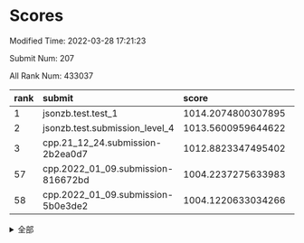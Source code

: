 # Scores

Modified Time: 2022-03-28 17:21:23

Submit Num: 207

All Rank Num: 433037

| rank |               submit               |       score        |       sigma        | pk_num |
| :--- | :--------------------------------- | :----------------- | :----------------- | :----- |
| 1    | jsonzb.test.test_1                 | 1014.2074800307895 | 0.8105898162978942 | 8367   |
| 2    | jsonzb.test.submission_level_4     | 1013.5600959644622 | 0.8269481411137379 | 8371   |
| 3    | cpp.21_12_24.submission-2b2ea0d7   | 1012.8823347495402 | 0.7728492556161718 | 8365   |
| 57   | cpp.2022_01_09.submission-816672bd | 1004.2237275633983 | 0.7130094719098521 | 8368   |
| 58   | cpp.2022_01_09.submission-5b0e3de2 | 1004.1220633034266 | 0.7127580319638568 | 8363   |


<details>
<summary>全部</summary>

| rank |                 submit                 |       score        |       sigma        | pk_num |
| :--- | :------------------------------------- | :----------------- | :----------------- | :----- |
| 1    | jsonzb.test.test_1                     | 1014.2074800307895 | 0.8105898162978942 | 8367   |
| 2    | jsonzb.test.submission_level_4         | 1013.5600959644622 | 0.8269481411137379 | 8371   |
| 3    | cpp.21_12_24.submission-2b2ea0d7       | 1012.8823347495402 | 0.7728492556161718 | 8365   |
| 4    | gobigger.level_3.submission_level_3_6  | 1011.6081346133672 | 0.7767432493455123 | 8366   |
| 5    | gobigger.level_3.submission_level_3_11 | 1011.4416927808171 | 0.7805149860657792 | 8365   |
| 6    | gobigger.level_3.submission_level_3_43 | 1011.423241855256  | 0.7606418279888171 | 8371   |
| 7    | gobigger.level_3.submission_level_3_25 | 1011.4094648163777 | 0.7741037910874841 | 8363   |
| 8    | gobigger.level_3.submission_level_3_33 | 1011.4026648718279 | 0.7905046990874064 | 8364   |
| 9    | gobigger.level_3.submission_level_3_19 | 1011.2288556838674 | 0.7612940325437815 | 8370   |
| 10   | gobigger.level_3.submission_level_3_48 | 1011.1047026515525 | 0.7590680916877245 | 8369   |
| 11   | gobigger.level_3.submission_level_3_39 | 1011.0798478503344 | 0.7533599167245606 | 8362   |
| 12   | gobigger.level_3.submission_level_3_15 | 1010.9270997331041 | 0.7668848694831457 | 8369   |
| 13   | gobigger.level_3.submission_level_3_22 | 1010.9130923413205 | 0.7728974085803701 | 8367   |
| 14   | gobigger.level_3.submission_level_3_17 | 1010.9020851664084 | 0.7967673798977224 | 8371   |
| 15   | gobigger.level_3.submission_level_3_1  | 1010.8820031010249 | 0.7754003993065639 | 8371   |
| 16   | gobigger.level_3.submission_level_3_34 | 1010.8471195809963 | 0.7787494906568445 | 8368   |
| 17   | gobigger.level_3.submission_level_3_0  | 1010.8214442779774 | 0.7509415056530373 | 8371   |
| 18   | gobigger.level_3.submission_level_3_27 | 1010.7043596745849 | 0.7563369764027177 | 8369   |
| 19   | gobigger.level_3.submission_level_3_13 | 1010.6981929105062 | 0.7561381603196062 | 8371   |
| 20   | gobigger.level_3.submission_level_3_10 | 1010.6813314034496 | 0.7540288629511399 | 8365   |
| 21   | gobigger.level_3.submission_level_3_12 | 1010.6173810332418 | 0.7495798851144627 | 8369   |
| 22   | gobigger.level_3.submission_level_3_37 | 1010.5710415853819 | 0.7843680720961765 | 8378   |
| 23   | gobigger.level_3.submission_level_3_14 | 1010.5535728595764 | 0.7767804044385809 | 8366   |
| 24   | gobigger.level_3.submission_level_3_21 | 1010.4810325173484 | 0.7705312835122847 | 8367   |
| 25   | gobigger.level_3.submission_level_3_47 | 1010.4801642142216 | 0.7676954983210346 | 8373   |
| 26   | gobigger.level_3.submission_level_3_8  | 1010.4517269098124 | 0.7460292821782191 | 8364   |
| 27   | gobigger.level_3.submission_level_3_40 | 1010.3950963312244 | 0.7576486264106015 | 8369   |
| 28   | gobigger.level_3.submission_level_3_46 | 1010.3906942509501 | 0.7695616103707476 | 8373   |
| 29   | gobigger.level_3.submission_level_3_3  | 1010.3714211552791 | 0.7518700442024745 | 8360   |
| 30   | gobigger.level_3.submission_level_3_24 | 1010.306167283295  | 0.7698209066353527 | 8371   |
| 31   | gobigger.level_3.submission_level_3_9  | 1010.2507289185747 | 0.7724262426026351 | 8363   |
| 32   | gobigger.level_3.submission_level_3_16 | 1010.1841906861023 | 0.770147597910454  | 8372   |
| 33   | gobigger.level_3.submission_level_3_41 | 1010.0444055548121 | 0.7563957462972029 | 8373   |
| 34   | gobigger.level_3.submission_level_3_7  | 1010.0355029320854 | 0.7428359742374708 | 8364   |
| 35   | gobigger.level_3.submission_level_3_5  | 1009.9963372575369 | 0.7622487977289151 | 8368   |
| 36   | gobigger.level_3.submission_level_3_45 | 1009.9617085827075 | 0.7626771002146985 | 8366   |
| 37   | gobigger.level_3.submission_level_3_2  | 1009.9372629191022 | 0.7540893088007881 | 8367   |
| 38   | gobigger.level_3.submission_level_3_49 | 1009.9263040130893 | 0.763408019726432  | 8372   |
| 39   | gobigger.level_3.submission_level_3_44 | 1009.5493685497173 | 0.7677900293540048 | 8373   |
| 40   | gobigger.level_3.submission_level_3_31 | 1009.538047604555  | 0.7573376237884825 | 8372   |
| 41   | gobigger.level_3.submission_level_3_38 | 1009.4885397729548 | 0.7517898589620527 | 8367   |
| 42   | gobigger.level_3.submission_level_3_23 | 1009.4263123032055 | 0.7621854526236357 | 8370   |
| 43   | gobigger.level_3.submission_level_3_26 | 1009.405781866543  | 0.7530338699422859 | 8367   |
| 44   | gobigger.level_3.submission_level_3_32 | 1009.2359589155069 | 0.7594008015002955 | 8367   |
| 45   | gobigger.level_3.submission_level_3_29 | 1009.162952216012  | 0.7697516775211573 | 8369   |
| 46   | gobigger.level_3.submission_level_3_4  | 1009.0411921842984 | 0.7335200340291903 | 8362   |
| 47   | gobigger.level_3.submission_level_3_36 | 1009.0286562500634 | 0.752954370311471  | 8365   |
| 48   | gobigger.level_3.submission_level_3_28 | 1008.9158174773592 | 0.7624418399747471 | 8365   |
| 49   | gobigger.level_3.submission_level_3_18 | 1008.8294478635884 | 0.7517854357705598 | 8367   |
| 50   | gobigger.level_3.submission_level_3_20 | 1008.6005926020712 | 0.7481511075082686 | 8367   |
| 51   | gobigger.level_3.submission_level_3_30 | 1008.55145482181   | 0.7644148866834333 | 8362   |
| 52   | gobigger.level_3.submission_level_3_35 | 1008.4309759069884 | 0.7314047102879798 | 8366   |
| 53   | gobigger.level_3.submission_level_3_42 | 1007.750614495192  | 0.7320236659465419 | 8369   |
| 54   | gobigger.level_1.submission_level_1_33 | 1005.0124910508097 | 0.7174938255390126 | 8360   |
| 55   | gobigger.level_1.submission_level_1_8  | 1004.8375217931144 | 0.7353135314827781 | 8366   |
| 56   | gobigger.level_1.submission_level_1_36 | 1004.2266988732268 | 0.7117650541001034 | 8367   |
| 57   | cpp.2022_01_09.submission-816672bd     | 1004.2237275633983 | 0.7130094719098521 | 8368   |
| 58   | cpp.2022_01_09.submission-5b0e3de2     | 1004.1220633034266 | 0.7127580319638568 | 8363   |
| 59   | gobigger.level_1.submission_level_1_26 | 1004.0685907979404 | 0.7157257008324872 | 8366   |
| 60   | gobigger.level_1.submission_level_1_0  | 1003.9965771631707 | 0.7176127546960006 | 8363   |
| 61   | gobigger.level_1.submission_level_1_47 | 1003.9286283557205 | 0.73650118816161   | 8367   |
| 62   | gobigger.level_1.submission_level_1_45 | 1003.7310024944331 | 0.7086637801073967 | 8369   |
| 63   | gobigger.level_1.submission_level_1_23 | 1003.728687233039  | 0.7052993133256802 | 8373   |
| 64   | gobigger.level_1.submission_level_1_3  | 1003.71187863222   | 0.724515232025939  | 8365   |
| 65   | gobigger.level_1.submission_level_1_49 | 1003.6714456223139 | 0.7096347978187858 | 8369   |
| 66   | gobigger.level_1.submission_level_1_4  | 1003.5512977934482 | 0.7225720622176314 | 8372   |
| 67   | gobigger.level_1.submission_level_1_2  | 1003.4856757834317 | 0.7270052812574717 | 8372   |
| 68   | gobigger.level_1.submission_level_1_27 | 1003.4666975453242 | 0.7093065041904734 | 8368   |
| 69   | gobigger.level_1.submission_level_1_44 | 1003.4081186673842 | 0.7256145228947463 | 8370   |
| 70   | gobigger.level_1.submission_level_1_5  | 1003.3681564366182 | 0.7028587237048561 | 8367   |
| 71   | gobigger.level_1.submission_level_1_20 | 1003.316378473061  | 0.7125634774391583 | 8363   |
| 72   | gobigger.level_1.submission_level_1_13 | 1003.2911444418658 | 0.7267210821269993 | 8363   |
| 73   | gobigger.level_1.submission_level_1_31 | 1003.246524727608  | 0.709688468664721  | 8368   |
| 74   | gobigger.level_1.submission_level_1_41 | 1003.1892534722805 | 0.7242957882306656 | 8370   |
| 75   | gobigger.level_1.submission_level_1_37 | 1003.1699347434835 | 0.7104546313207489 | 8368   |
| 76   | gobigger.level_1.submission_level_1_24 | 1003.1640653306644 | 0.7118112565410795 | 8368   |
| 77   | gobigger.level_1.submission_level_1_12 | 1003.1376345643089 | 0.7069841783806593 | 8371   |
| 78   | gobigger.level_1.submission_level_1_32 | 1003.0934985394822 | 0.7145258719930998 | 8370   |
| 79   | gobigger.level_1.submission_level_1_17 | 1003.0734717369115 | 0.7222297303231388 | 8373   |
| 80   | gobigger.level_1.submission_level_1_42 | 1003.0559123017922 | 0.722259705694789  | 8373   |
| 81   | gobigger.level_1.submission_level_1_43 | 1003.049447450006  | 0.7084522599620695 | 8374   |
| 82   | gobigger.level_1.submission_level_1_46 | 1003.0402159834225 | 0.7235412990394556 | 8370   |
| 83   | gobigger.level_1.submission_level_1_16 | 1003.0268937239517 | 0.7145978354643568 | 8374   |
| 84   | gobigger.level_1.submission_level_1_7  | 1002.9795605149413 | 0.714071170364105  | 8367   |
| 85   | gobigger.level_1.submission_level_1_1  | 1002.9311329293809 | 0.7055021043043108 | 8368   |
| 86   | gobigger.level_1.submission_level_1_22 | 1002.9058354537835 | 0.7248062804661775 | 8369   |
| 87   | gobigger.level_1.submission_level_1_18 | 1002.8942540043552 | 0.7184055886076419 | 8368   |
| 88   | gobigger.level_1.submission_level_1_28 | 1002.8581769740938 | 0.7198969065560561 | 8374   |
| 89   | gobigger.level_1.submission_level_1_14 | 1002.7620204173458 | 0.695342211554208  | 8371   |
| 90   | gobigger.level_1.submission_level_1_29 | 1002.7176436508958 | 0.7164652910025888 | 8371   |
| 91   | gobigger.level_1.submission_level_1_34 | 1002.7067276020484 | 0.7154070388574735 | 8366   |
| 92   | gobigger.level_1.submission_level_1_15 | 1002.6952200058837 | 0.7146047915951708 | 8364   |
| 93   | gobigger.level_1.submission_level_1_40 | 1002.6188323358741 | 0.7092522618548502 | 8370   |
| 94   | gobigger.level_1.submission_level_1_48 | 1002.5204799693722 | 0.7140816332151008 | 8372   |
| 95   | gobigger.level_1.submission_level_1_21 | 1002.5128628741476 | 0.7193734695555442 | 8365   |
| 96   | gobigger.level_1.submission_level_1_6  | 1002.4679403891847 | 0.7106103169831565 | 8366   |
| 97   | gobigger.level_1.submission_level_1_30 | 1002.4552210147999 | 0.7064005976329568 | 8368   |
| 98   | gobigger.level_1.submission_level_1_9  | 1002.4518560612903 | 0.7010292708352215 | 8364   |
| 99   | gobigger.level_1.submission_level_1_11 | 1002.393844107993  | 0.7061807558407818 | 8369   |
| 100  | gobigger.level_1.submission_level_1_10 | 1002.2984313325524 | 0.7274913334343194 | 8366   |
| 101  | gobigger.level_1.submission_level_1_25 | 1002.058423506034  | 0.7146356776427717 | 8372   |
| 102  | gobigger.level_1.submission_level_1_35 | 1002.0313314351172 | 0.7127622857628314 | 8371   |
| 103  | gobigger.level_1.submission_level_1_38 | 1001.8477159050382 | 0.7103517795265105 | 8369   |
| 104  | gobigger.level_1.submission_level_1_39 | 1001.3441570306921 | 0.7149938373066149 | 8371   |
| 105  | gobigger.level_1.submission_level_1_19 | 1001.2024768335468 | 0.7171095027607044 | 8370   |
| 106  | gobigger.random.submission_random_44   | 997.5910898077061  | 0.7031784052202419 | 8372   |
| 107  | gobigger.random.submission_random_3    | 997.2896574817488  | 0.697176721639956  | 8369   |
| 108  | gobigger.random.submission_random_30   | 997.0743656225729  | 0.7076617191235918 | 8370   |
| 109  | gobigger.random.submission_random_24   | 997.0220530738181  | 0.7020601731294908 | 8369   |
| 110  | gobigger.random.submission_random_25   | 997.0065556147295  | 0.7175246715196734 | 8363   |
| 111  | gobigger.random.submission_random_43   | 996.9641939084175  | 0.6954031695268307 | 8370   |
| 112  | gobigger.random.submission_random_41   | 996.9492368278857  | 0.7016581787265721 | 8366   |
| 113  | gobigger.random.submission_random_45   | 996.9141422613743  | 0.7103083949070301 | 8370   |
| 114  | gobigger.random.submission_random_27   | 996.8612654999414  | 0.7148066487954009 | 8366   |
| 115  | gobigger.random.submission_random_7    | 996.6563472933623  | 0.7280360512243559 | 8368   |
| 116  | gobigger.random.submission_random_19   | 996.5894376097643  | 0.7175213050819577 | 8367   |
| 117  | gobigger.random.submission_random_10   | 996.5615481166974  | 0.7065368463889486 | 8370   |
| 118  | gobigger.random.submission_random_39   | 996.4924370572523  | 0.7090844654941889 | 8365   |
| 119  | gobigger.random.submission_random_29   | 996.2633019196578  | 0.6984490523063653 | 8363   |
| 120  | gobigger.random.submission_random_32   | 996.2485582906944  | 0.7057182817840931 | 8367   |
| 121  | gobigger.random.submission_random_16   | 996.2387086419516  | 0.7047445884318088 | 8360   |
| 122  | gobigger.random.submission_random_15   | 996.2313611713372  | 0.7147615438306624 | 8370   |
| 123  | gobigger.random.submission_random_11   | 996.1743423678403  | 0.7128290543155065 | 8366   |
| 124  | gobigger.random.submission_random_26   | 996.1484701608202  | 0.7058254254103553 | 8366   |
| 125  | gobigger.random.submission_random_14   | 996.1473684991412  | 0.6946815427100977 | 8373   |
| 126  | gobigger.random.submission_random_8    | 996.1389347867429  | 0.7083100374408843 | 8373   |
| 127  | gobigger.random.submission_random_22   | 996.0580065549186  | 0.7183536100500203 | 8369   |
| 128  | gobigger.random.submission_random_49   | 995.9412888446556  | 0.7124971598026949 | 8370   |
| 129  | gobigger.random.submission_random_31   | 995.8535799657379  | 0.7172153119633142 | 8364   |
| 130  | gobigger.random.submission_random_17   | 995.8070517878999  | 0.7099332588584907 | 8367   |
| 131  | gobigger.random.submission_random_4    | 995.7540018533688  | 0.7268300825910384 | 8371   |
| 132  | gobigger.random.submission_random_35   | 995.7457772717776  | 0.7307837064195317 | 8369   |
| 133  | gobigger.random.submission_random_9    | 995.6763435385385  | 0.706749472846127  | 8362   |
| 134  | gobigger.random.submission_random_13   | 995.6442265449169  | 0.7123205561703243 | 8370   |
| 135  | gobigger.random.submission_random_20   | 995.6270417413674  | 0.7020303646800453 | 8363   |
| 136  | gobigger.random.submission_random_12   | 995.5646129120954  | 0.710626243919275  | 8370   |
| 137  | gobigger.random.submission_random_18   | 995.530120314768   | 0.7125357582784174 | 8365   |
| 138  | gobigger.random.submission_random_34   | 995.4831880631565  | 0.7211491905431152 | 8368   |
| 139  | gobigger.random.submission_random_47   | 995.4706609932533  | 0.7035929157531443 | 8370   |
| 140  | gobigger.random.submission_random_5    | 995.4507101594266  | 0.7223939273220137 | 8370   |
| 141  | gobigger.random.submission_random_36   | 995.450044856161   | 0.721546837743758  | 8362   |
| 142  | gobigger.level_2.submission_level_2_43 | 995.4067337680359  | 0.714193401684568  | 8372   |
| 143  | gobigger.random.submission_random_37   | 995.3969538418756  | 0.7064972639479351 | 8362   |
| 144  | gobigger.random.submission_random_38   | 995.3915445830758  | 0.6981172656897822 | 8369   |
| 145  | gobigger.random.submission_random_0    | 995.363307150035   | 0.7082948338025056 | 8367   |
| 146  | gobigger.random.submission_random_28   | 995.2519870326655  | 0.7090649960850381 | 8369   |
| 147  | gobigger.random.submission_random_23   | 995.1488084716021  | 0.7045488380397719 | 8369   |
| 148  | gobigger.random.submission_random_48   | 995.1176306784719  | 0.7161287526364563 | 8373   |
| 149  | gobigger.random.submission_random_6    | 994.9682412962821  | 0.7133157734467496 | 8369   |
| 150  | gobigger.random.submission_random_2    | 994.9529323411319  | 0.6995731355503066 | 8366   |
| 151  | gobigger.random.submission_random_46   | 994.8275612597472  | 0.7174567256484564 | 8370   |
| 152  | gobigger.random.submission_random_21   | 994.7800889123943  | 0.706616497975057  | 8365   |
| 153  | gobigger.random.submission_random_33   | 994.772317863303   | 0.7274152145644256 | 8367   |
| 154  | gobigger.random.submission_random_40   | 994.7504128469334  | 0.7225774572711765 | 8369   |
| 155  | gobigger.level_2.submission_level_2_39 | 994.7180408533194  | 0.7039104062970495 | 8367   |
| 156  | gobigger.random.submission_random_42   | 994.6640350406741  | 0.7304343691419423 | 8367   |
| 157  | gobigger.random.submission_random_1    | 994.5066270155296  | 0.7134977418269803 | 8369   |
| 158  | gobigger.level_2.submission_level_2_18 | 994.1968688216983  | 0.7267237884003567 | 8371   |
| 159  | gobigger.level_2.submission_level_2_13 | 993.9379824179756  | 0.7275919340385602 | 8367   |
| 160  | gobigger.level_2.submission_level_2_47 | 993.5201043698088  | 0.7326168613925637 | 8368   |
| 161  | gobigger.level_2.submission_level_2_27 | 993.4118168109716  | 0.7373761644304981 | 8371   |
| 162  | gobigger.level_2.submission_level_2_35 | 993.4064107272135  | 0.7295254843017336 | 8369   |
| 163  | gobigger.level_2.submission_level_2_8  | 993.3601509639052  | 0.7462420738742921 | 8365   |
| 164  | gobigger.level_2.submission_level_2_9  | 993.3483465280675  | 0.7168538886633452 | 8367   |
| 165  | gobigger.level_2.submission_level_2_28 | 993.1455620825274  | 0.7414903214293207 | 8369   |
| 166  | gobigger.level_2.submission_level_2_30 | 993.0118428138362  | 0.734170757727033  | 8366   |
| 167  | gobigger.level_2.submission_level_2_0  | 992.9794830314984  | 0.7293146717006109 | 8366   |
| 168  | gobigger.level_2.submission_level_2_34 | 992.7863310959303  | 0.7738713182575925 | 8368   |
| 169  | gobigger.level_2.submission_level_2_31 | 992.7482627495524  | 0.7530889000479497 | 8373   |
| 170  | gobigger.level_2.submission_level_2_38 | 992.7430727872694  | 0.7577702773901845 | 8368   |
| 171  | gobigger.level_2.submission_level_2_10 | 992.7169676171333  | 0.7490156909444263 | 8365   |
| 172  | gobigger.level_2.submission_level_2_6  | 992.7117001429285  | 0.7422522950799494 | 8369   |
| 173  | gobigger.level_2.submission_level_2_41 | 992.7011599258053  | 0.7311354770444052 | 8368   |
| 174  | gobigger.level_2.submission_level_2_1  | 992.6820512237184  | 0.7346167635412398 | 8363   |
| 175  | gobigger.level_2.submission_level_2_15 | 992.6442894124544  | 0.7343687185261759 | 8368   |
| 176  | gobigger.level_2.submission_level_2_16 | 992.5474603210273  | 0.7403197972157363 | 8369   |
| 177  | gobigger.level_2.submission_level_2_29 | 992.4733127018111  | 0.7444673976511219 | 8365   |
| 178  | gobigger.level_2.submission_level_2_49 | 992.4685258411696  | 0.7480138027751163 | 8362   |
| 179  | gobigger.level_2.submission_level_2_3  | 992.3412362802657  | 0.7450757178708848 | 8371   |
| 180  | gobigger.level_2.submission_level_2_24 | 992.3354207317227  | 0.7517838535120885 | 8366   |
| 181  | gobigger.level_2.submission_level_2_46 | 992.3159934404114  | 0.7462559560865093 | 8366   |
| 182  | gobigger.level_2.submission_level_2_37 | 992.2898307755282  | 0.7302538627434148 | 8370   |
| 183  | gobigger.level_2.submission_level_2_2  | 992.2652001350334  | 0.7392625529752287 | 8373   |
| 184  | gobigger.level_2.submission_level_2_25 | 992.2512237063405  | 0.7416328004709928 | 8365   |
| 185  | gobigger.level_2.submission_level_2_19 | 992.1897517305848  | 0.7605781185374433 | 8371   |
| 186  | gobigger.level_2.submission_level_2_7  | 992.0785433911681  | 0.7356049697231365 | 8368   |
| 187  | gobigger.level_2.submission_level_2_12 | 992.0437896463019  | 0.7344617899364931 | 8364   |
| 188  | gobigger.level_2.submission_level_2_45 | 991.9331144412007  | 0.7404036610586137 | 8367   |
| 189  | gobigger.level_2.submission_level_2_11 | 991.8637629724575  | 0.7378445134900891 | 8368   |
| 190  | gobigger.level_2.submission_level_2_4  | 991.8147779687176  | 0.7580964248924394 | 8365   |
| 191  | gobigger.level_2.submission_level_2_33 | 991.795676923741   | 0.7429061308623984 | 8365   |
| 192  | gobigger.level_2.submission_level_2_23 | 991.7141202283208  | 0.7602029621351736 | 8365   |
| 193  | gobigger.level_2.submission_level_2_5  | 991.6196111086927  | 0.7547135875378423 | 8370   |
| 194  | gobigger.level_2.submission_level_2_17 | 991.5851074685409  | 0.757851165231185  | 8366   |
| 195  | gobigger.level_2.submission_level_2_44 | 991.5628240955889  | 0.7304286991316202 | 8365   |
| 196  | gobigger.level_2.submission_level_2_26 | 991.3819633919421  | 0.7535874468806071 | 8369   |
| 197  | gobigger.level_2.submission_level_2_48 | 991.323388670758   | 0.7445029797361715 | 8365   |
| 198  | gobigger.level_2.submission_level_2_22 | 991.1367716285841  | 0.7419387726639004 | 8366   |
| 199  | gobigger.level_2.submission_level_2_21 | 991.1231285263862  | 0.7647315699533186 | 8373   |
| 200  | gobigger.level_2.submission_level_2_40 | 991.1097418766357  | 0.73580936804118   | 8366   |
| 201  | gobigger.level_2.submission_level_2_32 | 991.0961002612453  | 0.7399572797856211 | 8371   |
| 202  | gobigger.level_2.submission_level_2_20 | 990.9783632399912  | 0.8012341084486839 | 8371   |
| 203  | gobigger.level_2.submission_level_2_42 | 990.7987919822116  | 0.7568310468378927 | 8367   |
| 204  | gobigger.level_2.submission_level_2_14 | 990.736095361803   | 0.7772452674444348 | 8366   |
| 205  | gobigger.level_2.submission_level_2_36 | 989.9829183616323  | 0.7612398976498377 | 8362   |
| 206  | gobigger.none.submission_none_0        | 978.1805536074785  | 1.3168978046908784 | 8365   |
| 207  | gobigger.none.submission_none_1        | 977.4675179644972  | 1.440611627146196  | 8366   |

</details>